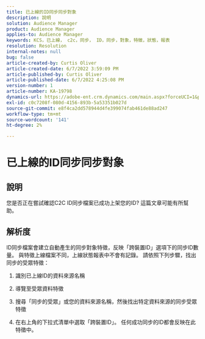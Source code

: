 ```yaml
---
title: 已上線的ID同步同步對象
description: 說明
solution: Audience Manager
product: Audience Manager
applies-to: Audience Manager
keywords: KCS，已上線， c2c，同步， ID，同步，對象，特徵，狀態，報表
resolution: Resolution
internal-notes: null
bug: false
article-created-by: Curtis Oliver
article-created-date: 6/7/2022 3:59:09 PM
article-published-by: Curtis Oliver
article-published-date: 6/7/2022 4:25:08 PM
version-number: 1
article-number: KA-19798
dynamics-url: https://adobe-ent.crm.dynamics.com/main.aspx?forceUCI=1&pagetype=entityrecord&etn=knowledgearticle&id=121a99be-7ae6-ec11-bb3c-000d3a3bdf44
exl-id: c0c7208f-080d-4156-893b-5a53351b027d
source-git-commit: e8f4ca2dd578944d4fe399074fab461de88ad247
workflow-type: tm+mt
source-wordcount: '141'
ht-degree: 2%

---
```


# 已上線的ID同步同步對象

## 說明


您是否正在嘗試確認C2C ID同步檔案已成功上架您的ID? 這篇文章可能有所幫助。




## 解析度


ID同步檔案會建立自動產生的同步對象特徵，反映「跨裝置ID」選項下的同步ID數量。 與特徵上線檔案不同，上線狀態報表中不會有記錄。 請依照下列步驟，找出同步的受眾特徵：

1) 識別已上線ID的資料來源名稱

2) 導覽至受眾資料特徵

3) 搜尋「同步的受眾」或您的資料來源名稱，然後找出特定資料來源的同步受眾特徵

4) 在右上角的下拉式清單中選取「跨裝置ID」。 任何成功同步的ID都會反映在此特徵中。
